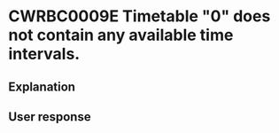 # CWRBC0009E Timetable "0" does not contain any available time intervals.

## Explanation

## User response